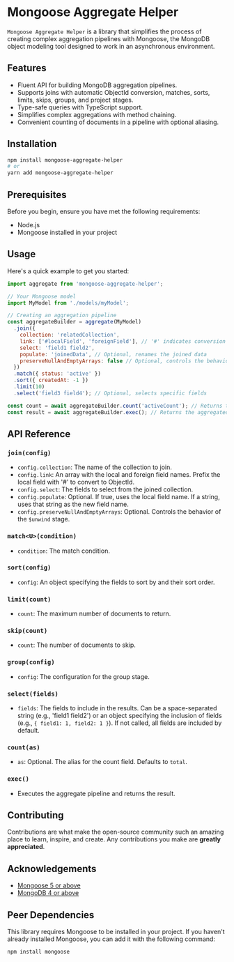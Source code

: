 # Mongoose Aggregate Helper

`Mongoose Aggregate Helper` is a library that simplifies the process of creating complex aggregation pipelines with Mongoose, the MongoDB object modeling tool designed to work in an asynchronous environment.

## Features

- Fluent API for building MongoDB aggregation pipelines.
- Supports joins with automatic ObjectId conversion, matches, sorts, limits, skips, groups, and project stages.
- Type-safe queries with TypeScript support.
- Simplifies complex aggregations with method chaining.
- Convenient counting of documents in a pipeline with optional aliasing.

## Installation

```bash
npm install mongoose-aggregate-helper
# or
yarn add mongoose-aggregate-helper
```

## Prerequisites

Before you begin, ensure you have met the following requirements:

- Node.js
- Mongoose installed in your project

## Usage

Here's a quick example to get you started:

```javascript
import aggregate from 'mongoose-aggregate-helper';

// Your Mongoose model
import MyModel from './models/myModel';

// Creating an aggregation pipeline
const aggregateBuilder = aggregate(MyModel)
  .join({
    collection: 'relatedCollection',
    link: ['#localField', 'foreignField'], // '#' indicates conversion to ObjectId
    select: 'field1 field2',
    populate: 'joinedData', // Optional, renames the joined data
    preserveNullAndEmptyArrays: false // Optional, controls the behavior of $unwind
  })
  .match({ status: 'active' })
  .sort({ createdAt: -1 })
  .limit(10)
  .select('field3 field4'); // Optional, selects specific fields

const count = await aggregateBuilder.count('activeCount'); // Returns the count with an alias
const result = await aggregateBuilder.exec(); // Returns the aggregated documents
```

## API Reference

### `join(config)`

- `config.collection`: The name of the collection to join.
- `config.link`: An array with the local and foreign field names. Prefix the local field with '#' to convert to ObjectId.
- `config.select`: The fields to select from the joined collection.
- `config.populate`: Optional. If true, uses the local field name. If a string, uses that string as the new field name.
- `config.preserveNullAndEmptyArrays`: Optional. Controls the behavior of the `$unwind` stage.

### `match<U>(condition)`

- `condition`: The match condition.

### `sort(config)`

- `config`: An object specifying the fields to sort by and their sort order.

### `limit(count)`

- `count`: The maximum number of documents to return.

### `skip(count)`

- `count`: The number of documents to skip.

### `group(config)`

- `config`: The configuration for the group stage.

### `select(fields)`

- `fields`: The fields to include in the results. Can be a space-separated string (e.g., 'field1 field2') or an object specifying the inclusion of fields (e.g., `{ field1: 1, field2: 1 }`). If not called, all fields are included by default.

### `count(as)`

- `as`: Optional. The alias for the count field. Defaults to `total`.

### `exec()`

- Executes the aggregate pipeline and returns the result.

## Contributing

Contributions are what make the open-source community such an amazing place to learn, inspire, and create. Any contributions you make are **greatly appreciated**.

## Acknowledgements

- [Mongoose 5 or above](https://mongoosejs.com/)
- [MongoDB 4 or above](https://www.mongodb.com/)

## Peer Dependencies

This library requires Mongoose to be installed in your project. If you haven't already installed Mongoose, you can add it with the following command:

```bash
npm install mongoose
```
